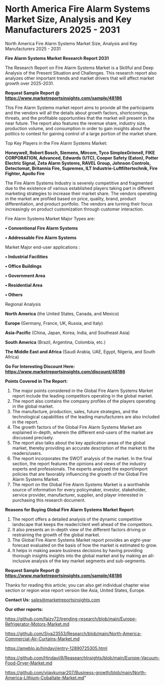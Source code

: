 # North America Fire Alarm Systems Market Size, Analysis and Key Manufacturers 2025 - 2031
North America Fire Alarm Systems Market Size, Analysis and Key Manufacturers 2025 - 2031

<strong>Fire Alarm Systems Market Research Report 2031</strong>

The Research Report on Fire Alarm Systems Market is a Skillful and Deep Analysis of the Present Situation and Challenges. This research report also analyzes other important trends and market drivers that will affect market growth over 2025-2031.

<strong>Request Sample Report @ <a href=https://www.marketreportsinsights.com/sample/48186>https://www.marketreportsinsights.com/sample/48186</a></strong>

This Fire Alarm Systems market report aims to provide all the participants and the vendors will all the details about growth factors, shortcomings, threats, and the profitable opportunities that the market will present in the near future. The report also features the revenue share, industry size, production volume, and consumption in order to gain insights about the politics to contest for gaining control of a large portion of the market share.

Top Key Players in the Fire Alarm Systems Market:

<strong>Honeywell, Robert Bosch, Siemens, Mircom, Tyco SimplexGrinnell, FIKE CORPORATION, Advanced, Edwards (UTC), Cooper Safety (Eaton), Potter Electric Signal, Zeta Alarm Systems, RAVEL Group, Johnson Controls, Detectomat, Britannia Fire, Supremex, ILT Industrie-Luftfiltertechnik, Fire Fighter, Apollo Fire</strong>

The Fire Alarm Systems Industry is severely competitive and fragmented due to the existence of various established players taking part in different marketing strategies to increase their market share. The vendors operating in the market are profiled based on price, quality, brand, product differentiation, and product portfolio. The vendors are turning their focus increasingly on product customization through customer interaction.

Fire Alarm Systems Market Major Types are:

<strong>•  Conventional Fire Alarm Systems

•  Addressable Fire Alarm Systems</strong>

Market Major end-user applications :

<strong>•  Industrial Facilities

•  Office Buildings

•  Government Area

•  Residential Area

•  Others</strong>

Regional Analysis

</u><strong><b>North America</b></strong> (the United States, Canada, and Mexico)

<strong><b>Europe </b></strong>(Germany, France, UK, Russia, and Italy)

<strong><b>Asia-Pacific</b></strong> (China, Japan, Korea, India, and Southeast Asia)

<strong><b>South America</b></strong> (Brazil, Argentina, Colombia, etc.)

<strong><b>The Middle East and Africa</b></strong> (Saudi Arabia, UAE, Egypt, Nigeria, and South Africa)

<strong>Go For Interesting Discount Here: <a href=https://www.marketreportsinsights.com/discount/48186>https://www.marketreportsinsights.com/discount/48186</a></strong>

<strong>Points Covered in The Report:</strong>
<ol>
  <li>The major points considered in the Global Fire Alarm Systems Market report include the leading competitors operating in the global market.</li>
  <li>The report also contains the company profiles of the players operating in the global market.</li>
  <li>The manufacture, production, sales, future strategies, and the technological capabilities of the leading manufacturers are also included in the report.</li>
  <li>The growth factors of the Global Fire Alarm Systems Market are explained in-depth, wherein the different end-users of the market are discussed precisely.</li>
  <li>The report also talks about the key application areas of the global market, thereby providing an accurate description of the market to the readers/users.</li>
  <li>The report incorporates the SWOT analysis of the market. In the final section, the report features the opinions and views of the industry experts and professionals. The experts analyzed the export/import policies that are favorably influencing the growth of the Global Fire Alarm Systems Market.</li>
  <li>The report on the Global Fire Alarm Systems Market is a worthwhile source of information for every policymaker, investor, stakeholder, service provider, manufacturer, supplier, and player interested in purchasing this research document.</li>
</ol>
<strong>Reasons for Buying Global Fire Alarm Systems Market Report:</strong>

<ol>
  <li>The report offers a detailed analysis of the dynamic competitive landscape that keeps the reader/client well ahead of the competitors.</li>
  <li>It also presents an in-depth view of the different factors driving or restraining the growth of the global market.</li>
  <li>The Global Fire Alarm Systems Market report provides an eight-year forecast evaluated on the basis of how the market is estimated to grow.</li>
  <li>It helps in making aware business decisions by having providing thorough insights insights into the global market and by making an all-inclusive analysis of the key market segments and sub-segments.</li>
</ol>
<strong>Request Sample Report @ <a href=https://www.marketreportsinsights.com/sample/48186>https://www.marketreportsinsights.com/sample/48186</a></strong>


Thanks for reading this article; you can also get individual chapter wise section or region wise report version like Asia, United States, Europe.

<strong>Contact Us:</strong>
sales@marketreportsinsights.com

<strong>Our other reports:</strong>

<a href=https://github.com/faizy72/trending-research/blob/main/Europe-Refrigerator-Motors-Market.md>https://github.com/faizy72/trending-research/blob/main/Europe-Refrigerator-Motors-Market.md</a>

<a href=https://github.com/Siya23553/Research/blob/main/North-America-Commercial-Air-Curtains-Market.md>https://github.com/Siya23553/Research/blob/main/North-America-Commercial-Air-Curtains-Market.md</a>

<a href=https://ameblo.jp/hindavi/entry-12890725305.html>https://ameblo.jp/hindavi/entry-12890725305.html</a>

<a href=https://github.com/Hindavii9/ReasearchInsights/blob/main/Europe-Vacuum-Food-Dryer-Market.md>https://github.com/Hindavii9/ReasearchInsights/blob/main/Europe-Vacuum-Food-Dryer-Market.md</a>

<a href=https://github.com/vijaykumar207/Business-growth/blob/main/North-America-Lithium-Cobaltate-Market.md>https://github.com/vijaykumar207/Business-growth/blob/main/North-America-Lithium-Cobaltate-Market.md</a>"
